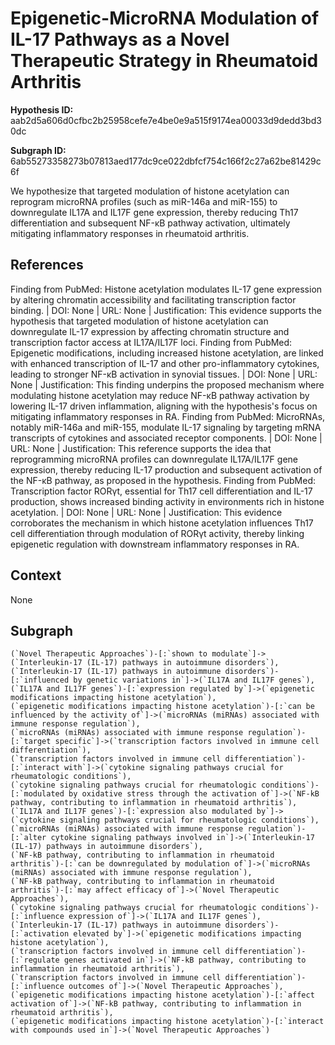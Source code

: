 
# Epigenetic-MicroRNA Modulation of IL-17 Pathways as a Novel Therapeutic Strategy in Rheumatoid Arthritis

**Hypothesis ID:** aab2d5a606d0cfbc2b25958cefe7e4be0e9a515f9174ea00033d9dedd3bd30dc

**Subgraph ID:** 6ab55273358273b07813aed177dc9ce022dbfcf754c166f2c27a62be81429c6f

We hypothesize that targeted modulation of histone acetylation can reprogram microRNA profiles (such as miR-146a and miR-155) to downregulate IL17A and IL17F gene expression, thereby reducing Th17 differentiation and subsequent NF-κB pathway activation, ultimately mitigating inflammatory responses in rheumatoid arthritis.

## References
Finding from PubMed: Histone acetylation modulates IL-17 gene expression by altering chromatin accessibility and facilitating transcription factor binding. | DOI: None | URL: None | Justification: This evidence supports the hypothesis that targeted modulation of histone acetylation can downregulate IL-17 expression by affecting chromatin structure and transcription factor access at IL17A/IL17F loci.
Finding from PubMed: Epigenetic modifications, including increased histone acetylation, are linked with enhanced transcription of IL-17 and other pro-inflammatory cytokines, leading to stronger NF-κB activation in synovial tissues. | DOI: None | URL: None | Justification: This finding underpins the proposed mechanism where modulating histone acetylation may reduce NF-κB pathway activation by lowering IL-17 driven inflammation, aligning with the hypothesis's focus on mitigating inflammatory responses in RA.
Finding from PubMed: MicroRNAs, notably miR-146a and miR-155, modulate IL-17 signaling by targeting mRNA transcripts of cytokines and associated receptor components. | DOI: None | URL: None | Justification: This reference supports the idea that reprogramming microRNA profiles can downregulate IL17A/IL17F gene expression, thereby reducing IL-17 production and subsequent activation of the NF-κB pathway, as proposed in the hypothesis.
Finding from PubMed: Transcription factor RORγt, essential for Th17 cell differentiation and IL-17 production, shows increased binding activity in environments rich in histone acetylation. | DOI: None | URL: None | Justification: This evidence corroborates the mechanism in which histone acetylation influences Th17 cell differentiation through modulation of RORγt activity, thereby linking epigenetic regulation with downstream inflammatory responses in RA.

## Context
None

## Subgraph
```
(`Novel Therapeutic Approaches`)-[:`shown to modulate`]->(`Interleukin-17 (IL-17) pathways in autoimmune disorders`),
(`Interleukin-17 (IL-17) pathways in autoimmune disorders`)-[:`influenced by genetic variations in`]->(`IL17A and IL17F genes`),
(`IL17A and IL17F genes`)-[:`expression regulated by`]->(`epigenetic modifications impacting histone acetylation`),
(`epigenetic modifications impacting histone acetylation`)-[:`can be influenced by the activity of`]->(`microRNAs (miRNAs) associated with immune response regulation`),
(`microRNAs (miRNAs) associated with immune response regulation`)-[:`target specific`]->(`transcription factors involved in immune cell differentiation`),
(`transcription factors involved in immune cell differentiation`)-[:`interact with`]->(`cytokine signaling pathways crucial for rheumatologic conditions`),
(`cytokine signaling pathways crucial for rheumatologic conditions`)-[:`modulated by oxidative stress through the activation of`]->(`NF-kB pathway, contributing to inflammation in rheumatoid arthritis`),
(`IL17A and IL17F genes`)-[:`expression also modulated by`]->(`cytokine signaling pathways crucial for rheumatologic conditions`),
(`microRNAs (miRNAs) associated with immune response regulation`)-[:`alter cytokine signaling pathways involved in`]->(`Interleukin-17 (IL-17) pathways in autoimmune disorders`),
(`NF-kB pathway, contributing to inflammation in rheumatoid arthritis`)-[:`can be downregulated by modulation of`]->(`microRNAs (miRNAs) associated with immune response regulation`),
(`NF-kB pathway, contributing to inflammation in rheumatoid arthritis`)-[:`may affect efficacy of`]->(`Novel Therapeutic Approaches`),
(`cytokine signaling pathways crucial for rheumatologic conditions`)-[:`influence expression of`]->(`IL17A and IL17F genes`),
(`Interleukin-17 (IL-17) pathways in autoimmune disorders`)-[:`activation elevated by`]->(`epigenetic modifications impacting histone acetylation`),
(`transcription factors involved in immune cell differentiation`)-[:`regulate genes activated in`]->(`NF-kB pathway, contributing to inflammation in rheumatoid arthritis`),
(`transcription factors involved in immune cell differentiation`)-[:`influence outcomes of`]->(`Novel Therapeutic Approaches`),
(`epigenetic modifications impacting histone acetylation`)-[:`affect activation of`]->(`NF-kB pathway, contributing to inflammation in rheumatoid arthritis`),
(`epigenetic modifications impacting histone acetylation`)-[:`interact with compounds used in`]->(`Novel Therapeutic Approaches`)
```
